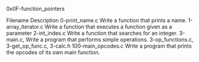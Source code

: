 0x0F-function_pointers

Filename		Description
0-print_name.c 		Write a function that prints a name.
1-array_iterator.c	Write a function that executes a function given as a parameter
2-int_index.c		Write a function that searches for an integer.
3-main.c, 		Write a program that performs simple operations.
3-op_functions.c, 
3-get_op_func.c, 
3-calc.h 
100-main_opcodes.c	Write a program that prints the opcodes of its own main function.

